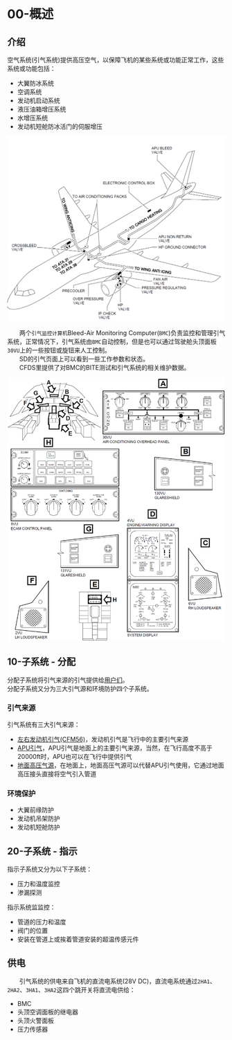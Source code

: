 # 00-概述

## 介绍

空气系统(引气系统)提供高压空气，以保障飞机的某些系统或功能正常工作，这些系统或功能包括：

- 大翼防冰系统
- 空调系统
- 发动机启动系统
- 液压油箱增压系统
- 水增压系统
- 发动机短舱防冰活门的伺服增压

![总体示意图](./imgs/gen.png)

&emsp;&emsp;两个`引气监控计算机`Bleed-Air Monitoring Computer(`BMC`)负责监控和管理引气系统，正常情况下，引气系统由`BMC`自动控制，但是也可以通过驾驶舱头顶面板`30VU`上的一些按钮或旋钮来人工控制。  
&emsp;&emsp;SD的引气页面上可以看到一些工作参数和状态。  
&emsp;&emsp;CFDS里提供了对BMC的BITE测试和引气系统的相关维护数据。

![驾驶舱指示](./imgs/indc.png)

## 10-子系统 - 分配

分配子系统将引气来源的引气提供给[用户们](#介绍)。  
分配子系统又分为三大引气源和环境防护四个子系统。

### 引气来源

引气系统有三大引气来源：

- [左右发动机引气(CFM56)](./11.md)，发动机引气是飞行中的主要引气来源
- [APU引气](./12.md)，APU引气是地面上的主要引气来源，当然，在飞行高度不高于20000ft时，APU也可以在飞行中提供引气
- [地面高压气源](./12.md)，在地面上，地面高压气源可以代替APU引气使用，它通过地面高压接头直接将空气引入管道

### 环境保护

- 大翼前缘防护
- 发动机吊架防护
- 发动机短舱防护

## 20-子系统 - 指示

指示子系统又分为以下子系统：

- 压力和温度监控
- 渗漏探测

指示系统监监控：

- 管道的压力和温度
- 阀门的位置
- 安装在管道上或挨着管道安装的超温传感元件

## 供电

&emsp;&emsp;引气系统的供电来自飞机的直流电系统(28V DC)，直流电系统通过`2HA1`、`2HA2`、`3HA1`、`3HA2`这四个跳开关将直流电供给：

- BMC
- 头顶空调面板的继电器
- 头顶火警面板
- 压力传感器